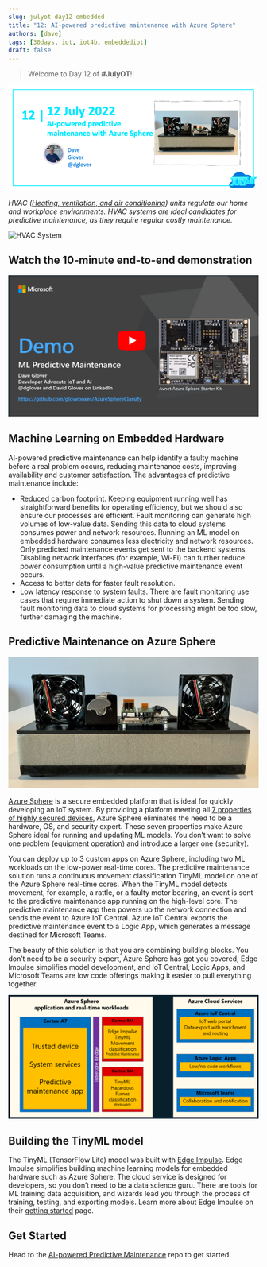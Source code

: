 ```yaml
---
slug: julyot-day12-embedded
title: "12: AI-powered predictive maintenance with Azure Sphere"
authors: [dave]
tags: [30days, iot, iot4b, embeddediot]
draft: false
---
```


<head>
  <meta name="twitter:url" content="https://julyot.dev/blog/julyot-day12-embedded" />
  <meta name="twitter:title" content="AI-powered predictive maintenance with Azure Sphere" />
  <meta name="twitter:description" content="AI-powered predictive maintenance can help identify a faulty machine before a real problem occurs, reducing maintenance costs, improving availability and customer satisfaction" />
  <meta name="twitter:image" content="https://julyot.dev/img/png/JulyOT-banner-12-sphere.png" />
  <meta name="twitter:card" content="summary_large_image" />
  <meta name="twitter:creator" content="@dglover" />
  <meta name="twitter:site" content="@AzureAdvocates" />
  <link rel="canonical" href="https://julyot.dev/blog/julyot-day12-embedded" />
</head>

> Welcome to Day 12 of **#JulyOT**!!

![Post banner](/img/png/JulyOT-banner-12-sphere.png)

_HVAC ([Heating, ventilation, and air conditioning](https://en.wikipedia.org/wiki/Heating,_ventilation,_and_air_conditioning)) units regulate our home and workplace environments. HVAC systems are ideal candidates for predictive maintenance, as they require regular costly maintenance._

![HVAC System](https://upload.wikimedia.org/wikipedia/commons/9/90/Rooftop_Packaged_Units.JPG)

## Watch the 10-minute end-to-end demonstration

[![The image is the youtube thumbnail for the intro video](../static/img/png/predictive_maintenace_youtube.png)](https://youtu.be/62XKxzRld28)

## Machine Learning on Embedded Hardware

AI-powered predictive maintenance can help identify a faulty machine before a real problem occurs, reducing maintenance costs, improving availability and customer satisfaction. The advantages of predictive maintenance include:

- Reduced carbon footprint. Keeping equipment running well has straightforward benefits for operating efficiency, but we should also ensure our processes are efficient. Fault monitoring can generate high volumes of low-value data. Sending this data to cloud systems consumes power and network resources. Running an ML model on embedded hardware consumes less electricity and network resources. Only predicted maintenance events get sent to the backend systems. Disabling network interfaces (for example, Wi-Fi) can further reduce power consumption until a high-value predictive maintenance event occurs.
- Access to better data for faster fault resolution.
- Low latency response to system faults. There are fault monitoring use cases that require immediate action to shut down a system. Sending fault monitoring data to cloud systems for processing might be too slow, further damaging the machine.

## Predictive Maintenance on Azure Sphere

![Image shows the Machine Learning Predictive Maintenance rig](../static/img/png/ml_predictive_maintenance_rig.jpeg)

[Azure Sphere](https://azure.microsoft.com/services/azure-sphere) is a secure embedded platform that is ideal for quickly developing an IoT system. By providing a platform meeting all [7 properties of highly secured devices](https://www.microsoft.com/research/wp-content/uploads/2017/03/SevenPropertiesofHighlySecureDevices.pdf?wt.mc_id=eventspg_16482_webpage_reactor), Azure Sphere eliminates the need to be a hardware, OS, and security expert. These seven properties make Azure Sphere ideal for running and updating ML models. You don’t want to solve one problem (equipment operation) and introduce a larger one (security).

You can deploy up to 3 custom apps on Azure Sphere, including two ML workloads on the low-power real-time cores. The predictive maintenance solution runs a continuous movement classification TinyML model on one of the Azure Sphere real-time cores. When the TinyML model detects movement, for example, a rattle, or a faulty motor bearing, an event is sent to the predictive maintenance app running on the high-level core. The predictive maintenance app then powers up the network connection and sends the event to Azure IoT Central. Azure IoT Central exports the predictive maintenance event to a Logic App, which generates a message destined for Microsoft Teams.

The beauty of this solution is that you are combining building blocks. You don’t need to be a security expert, Azure Sphere has got you covered, Edge Impulse simplifies model development, and IoT Central, Logic Apps, and Microsoft Teams are low code offerings making it easier to pull everything together.

![This image shows the predictive maintenance solution architecture](../static/img/png/predictive_maintenance_solution_architecture.png)

## Building the TinyML model

The TinyML (TensorFlow Lite) model was built with [Edge Impulse](https://www.edgeimpulse.com/). Edge Impulse simplifies building machine learning models for embedded hardware such as Azure Sphere. The cloud service is designed for developers, so you don’t need to be a data science guru. There are tools for ML training data acquisition, and wizards lead you through the process of training, testing, and exporting models. Learn more about Edge Impulse on their [getting started](https://docs.edgeimpulse.com/docs) page.

## Get Started

Head to the [AI-powered Predictive Maintenance](https://github.com/gloveboxes/AzureSphereMLPredictiveMaintenanceEW) repo to get started.
